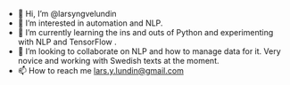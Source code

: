 - 👋 Hi, I’m @larsyngvelundin
- 👀 I’m interested in automation and NLP.
- 🌱 I’m currently learning the ins and outs of Python and experimenting with NLP and TensorFlow .
- 💞️ I’m looking to collaborate on NLP and how to manage data for it. Very novice and working with Swedish texts at the moment.
- 📫 How to reach me lars.y.lundin@gmail.com
